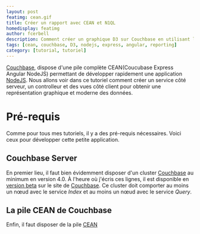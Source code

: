 ```yaml
---
layout: post
featimg: cean.gif
title: Créer un rapport avec CEAN et N1QL
homedisplay: featimg
author: fcerbell
description: Comment créer un graphique D3 sur Couchbase en utilisant la pile CEAN
tags: [cean, couchbase, D3, nodejs, express, angular, reporting]
category: [tutorial, tutoriel]
---
```


[Couchbase], dispose d'une pile complète CEAN(Coucubase Express Angular NodeJS) permettant de développer rapidement une application [NodeJS]. Nous allons voir dans ce tutoriel comment créer un service côté serveur, un controlleur et des vues côté client pour obtenir une représentation graphique et moderne des données.

Pré-requis
==========
Comme pour tous mes tutoriels, il y a des pré-requis nécessaires. Voici ceux pour développer cette petite application.

Couchbase Server
------------
En premier lieu, il faut bien évidemment disposer d'un cluster [Couchbase] au minimum en version 4.0. À l'heure où j'écris ces lignes, il est disponible en [version beta][cb40beta] sur le site de [Couchbase]. Ce cluster doit comporter au moins un nœud avec le service *Index* et au moins un nœud avec le service *Query*.


La pile CEAN de Couchbase
-------------------------
Enfin, il faut disposer de la pile [CEAN]


[cb40beta]: http://www.couchbase.com/preview/couchbase-server-4-0
[Couchbase]: http://www.couchbase.com
[NodeJS]: https://nodejs.org
[CEAN]: https://sites.google.com/site/cbcean/documentation
